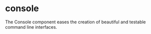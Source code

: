 # console
The Console component eases the creation of beautiful and testable command line interfaces.
